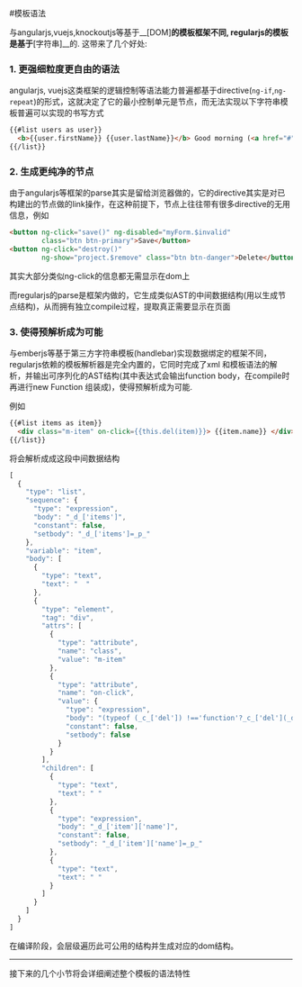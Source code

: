 #模板语法

与angularjs,vuejs,knockoutjs等基于__[DOM]__的模板框架不同, regularjs的模板是基于__[字符串]__的. 这带来了几个好处:

### 1. 更强细粒度更自由的语法
  
  angularjs, vuejs这类框架的逻辑控制等语法能力普遍都基于directive(`ng-if`,`ng-repeat`)的形式，这就决定了它的最小控制单元是节点，而无法实现以下字符串模板普遍可以实现的书写方式

  ```html
  {{#list users as user}}
    <b>{{user.firstName}} {{user.lastName}}</b> Good morning (<a href="#">DELELE</a>)
  {{/list}}
  ```

### 2. 生成更纯净的节点
  
  由于angularjs等框架的parse其实是留给浏览器做的，它的directive其实是对已构建出的节点做的link操作，在这种前提下，节点上往往带有很多directive的无用信息，例如

  ```html
  <button ng-click="save()" ng-disabled="myForm.$invalid"
          class="btn btn-primary">Save</button>
  <button ng-click="destroy()"
          ng-show="project.$remove" class="btn btn-danger">Delete</button>
  ```

  其实大部分类似ng-click的信息都无需显示在dom上


  而regularjs的parse是框架内做的，它生成类似AST的中间数据结构(用以生成节点结构)，从而拥有独立compile过程，提取真正需要显示在页面

  

### 3. 使得预解析成为可能

与emberjs等基于第三方字符串模板(handlebar)实现数据绑定的框架不同，regularjs依赖的模板解析器是完全内置的，它同时完成了xml 和模板语法的解析，并输出可序列化的AST结构(其中表达式会输出function body，在compile时再进行new Function 组装成)，使得预解析成为可能.

例如

```html
{{#list items as item}}
  <div class="m-item" on-click={{this.del(item)}}> {{item.name}} </div>
{{/list}}
```

将会解析成成这段中间数据结构

```javascript
[
  {
    "type": "list",
    "sequence": {
      "type": "expression",
      "body": "_d_['items']",
      "constant": false,
      "setbody": "_d_['items']=_p_"
    },
    "variable": "item",
    "body": [
      {
        "type": "text",
        "text": "  "
      },
      {
        "type": "element",
        "tag": "div",
        "attrs": [
          {
            "type": "attribute",
            "name": "class",
            "value": "m-item"
          },
          {
            "type": "attribute",
            "name": "on-click",
            "value": {
              "type": "expression",
              "body": "(typeof (_c_['del']) !=='function'?_c_['del'](_d_['item']):_c_['del'].call(_c_,_d_['item']))",
              "constant": false,
              "setbody": false
            }
          }
        ],
        "children": [
          {
            "type": "text",
            "text": " "
          },
          {
            "type": "expression",
            "body": "_d_['item']['name']",
            "constant": false,
            "setbody": "_d_['item']['name']=_p_"
          },
          {
            "type": "text",
            "text": " "
          }
        ]
      }
    ]
  }
]
```

在编译阶段，会层级遍历此可公用的结构并生成对应的dom结构。

------------------

接下来的几个小节将会详细阐述整个模板的语法特性